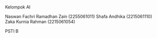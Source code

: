 Kelompok AI

Naswan Fachri Ramadhan Zain (2255061011)
Shafa Andhika (2215061110)
Zaka Kurnia Rahman (2215061054)

PSTI B
